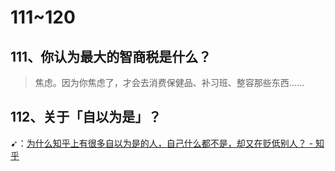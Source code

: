 # 111~120

## 111、你认为最大的智商税是什么？

> 焦虑。因为你焦虑了，才会去消费保健品、补习班、整容那些东西……

## 112、关于「自以为是」？

➹：[为什么知乎上有很多自以为是的人，自己什么都不是，却又在贬低别人？ - 知乎](https://www.zhihu.com/question/37717871)